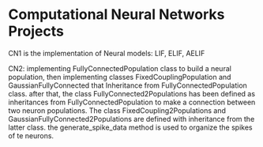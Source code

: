 # Computational Neural Networks Projects
CN1 is the implementation of Neural models: LIF, ELIF, AELIF

CN2: implementing FullyConnectedPopulation class to build a neural population, then implementing classes FixedCouplingPopulation and GaussianFullyConnected that Inheritance from FullyConnectedPopulation class. after that, the class FullyConnected2Populations has been defined as inheritances from FullyConnectedPopulation to make a connection between two neuron populations.
The class FixedCoupling2Populations and GaussianFullyConnected2Populations are defined with inheritance from the latter class.
the generate_spike_data method is used to organize the spikes of te neurons.
